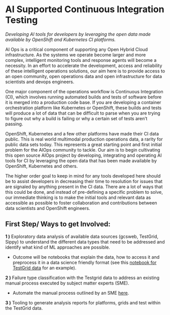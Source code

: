 # AI Supported Continuous Integration Testing

_Developing AI tools for developers by leveraging the open data made available by OpenShift and Kubernetes CI 
platforms._

AI Ops is a critical component of supporting any Open Hybrid Cloud infrastructure. As the systems we operate become 
larger and more complex, intelligent monitoring tools and response agents will become a necessity. In an effort to 
accelerate the development, access and reliability of these intelligent operations solutions, our aim here is to 
provide access to an open community, open operations data and open infrastructure for data scientists and devops 
engineers.

One major component of the operations workflow is Continuous Integration (CI), which involves running automated builds 
and tests of software before it is merged into a production code base. If you are developing a container orchestration 
platform like Kubernetes or OpenShift, these builds and tests will produce a lot of data that can be difficult to parse 
when you are trying to figure out why a build is failing or why a certain set of tests aren’t passing.        

OpenShift, Kubernetes and a few other platforms have made their CI data public. This is real world multimodal 
production operations data, a rarity for public data sets today. This represents a great starting point and first initial
problem for the AIOps community to tackle. Our aim is to begin cultivating this open source AIOps project by
developing, integrating and operating AI tools for CI by leveraging the open data that has been made available by 
OpenShift, Kubernetes and others.

The higher order goal to keep in mind for any tools developed here should be to assist developers in decreasing their 
time to resolution for issues that are signaled by anything present in the CI data. There are a lot of ways that this 
could be done, and instead of pre-defining a specific problem to solve, our immediate thinking is to make the initial 
tools and relevant data as accessible as possible to foster collaboration and contributions between data scientists and 
OpenShift engineers.   

  
## First Step/ Ways to get Involved:

**1 )** Exploratory data analysis of available data sources (gcsweb, TestGrid, Sippy) to understand the different data
 types that need to be addressed and identify what kind of ML approaches are possible. 

*   Outcome will be notebooks that explain the data, how to access it and preprocess it in a data science friendly 
format (see this 
[notebook for TestGrid data](https://github.com/aicoe-aiops/ocp-ci-analysis/blob/master/notebooks/TestGrid_EDA.ipynb) 
for an example).     

**2 )** Failure type classification with the Testgrid data to address an existing manual process executed by subject 
matter experts (SME). 

*   Automate the manual process outlined by an SME [here](https://github.com/aicoe-aiops/ocp-ci-analysis/issues/1). 

**3 )** Tooling to generate analysis reports for platforms, grids and test within the TestGrid data.
  
 
